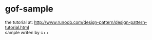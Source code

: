 # gof-sample

the tutorial at: http://www.runoob.com/design-pattern/design-pattern-tutorial.html  
sample writen by c++
